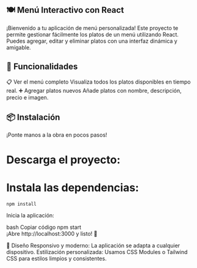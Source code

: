## 🍽️ Menú Interactivo con React
¡Bienvenido a tu aplicación de menú personalizada! Este proyecto te permite gestionar fácilmente los platos de un menú utilizando React. Puedes agregar, editar y eliminar platos con una interfaz dinámica y amigable.

## 🚀 Funcionalidades
📋 Ver el menú completo
Visualiza todos los platos disponibles en tiempo real.
➕ Agregar platos nuevos
Añade platos con nombre, descripción, precio e imagen.

## 📦 Instalación
¡Ponte manos a la obra en pocos pasos!

# Descarga el proyecto:

# Instala las dependencias:

``` bash 
npm install 
```
Inicia la aplicación:

bash
Copiar código
npm start  
¡Abre http://localhost:3000 y listo! 🎉

🎨 Diseño
Responsivo y moderno: La aplicación se adapta a cualquier dispositivo.
Estilización personalizada: Usamos CSS Modules o Tailwind CSS para estilos limpios y consistentes.
